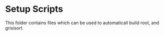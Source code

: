 # Setup Scripts

This folder contains files which can be used to automaticall build root, and grisisort.
